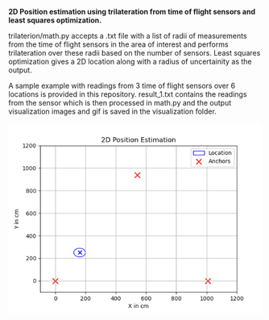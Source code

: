 **2D Position estimation using trilateration from time of flight sensors and least squares optimization.**

trilaterion/math.py accepts a .txt file with a list of radii of measurements from the time of flight sensors in the area of interest and performs trilateration over these radii based on the number of sensors. Least squares optimization gives a 2D location along with a radius of uncertainity as the output.

A sample example with readings from 3 time of flight sensors over 6 locations is provided in this repository. result_1.txt contains the readings from the sensor which is then processed in math.py and the output visualization images and gif is saved in the visualization folder.

![Alt text](https://github.com/Rudresh172/Position_estimation_with_Trilateration/blob/main/visualization/imgs.gif)
